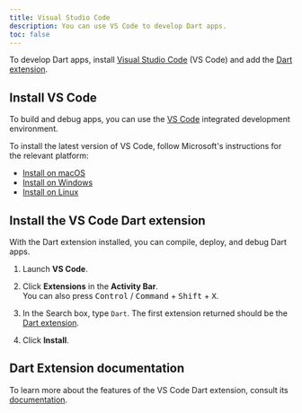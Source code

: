 ```yaml
---
title: Visual Studio Code
description: You can use VS Code to develop Dart apps.
toc: false
---
```


To develop Dart apps,
install [Visual Studio Code][vs-code] (VS Code)
and add the [Dart extension][].

## Install VS Code

To build and debug apps,
you can use the [VS Code][] integrated development environment.

To install the latest version of VS Code,
follow Microsoft's instructions for the relevant platform:

- [Install on macOS][]
- [Install on Windows][]
- [Install on Linux][]

[VS Code]: https://code.visualstudio.com/
[Install on macOS]: https://code.visualstudio.com/docs/setup/mac
[Install on Windows]: https://code.visualstudio.com/docs/setup/windows
[Install on Linux]: https://code.visualstudio.com/docs/setup/linux

## Install the VS Code Dart extension

With the Dart extension installed,
you can compile, deploy, and debug Dart apps.

1. Launch **VS Code**.

1. Click **Extensions** in the **Activity Bar**.  
   You can also press
   <kbd>Control</kbd> / <kbd>Command</kbd> +
   <kbd>Shift</kbd> + <kbd>X</kbd>.

1. In the Search box, type `Dart`.
   The first extension returned should be the [Dart extension][].

1. Click **Install**.

## Dart Extension documentation

To learn more about the features of the VS Code Dart extension,
consult its [documentation][].

[Dart extension]: https://marketplace.visualstudio.com/items?itemName=Dart-Code.dart-code
[documentation]: https://dartcode.org/docs/
[vs-code]: https://code.visualstudio.com/
